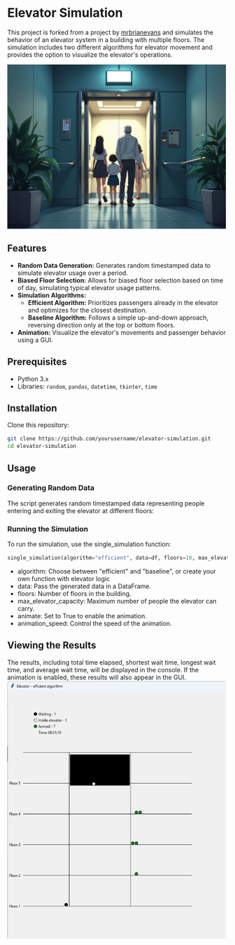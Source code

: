 # Elevator Simulation

This project is forked from a project by <a href="https://github.com/mrbrianevans">mrbrianevans</a> and simulates the behavior of an elevator system in a building with multiple floors. The simulation includes two different algorithms for elevator movement and provides the option to visualize the elevator's operations.

<img src="lift.jpg" alt="anime-lift" width="500"/>

## Features

- **Random Data Generation:** Generates random timestamped data to simulate elevator usage over a period.
- **Biased Floor Selection:** Allows for biased floor selection based on time of day, simulating typical elevator usage patterns.
- **Simulation Algorithms:**
  - **Efficient Algorithm:** Prioritizes passengers already in the elevator and optimizes for the closest destination.
  - **Baseline Algorithm:** Follows a simple up-and-down approach, reversing direction only at the top or bottom floors.
- **Animation:** Visualize the elevator's movements and passenger behavior using a GUI.

## Prerequisites

- Python 3.x
- Libraries: `random`, `pandas`, `datetime`, `tkinter`, `time`

## Installation

Clone this repository:

```bash
git clone https://github.com/yourusername/elevator-simulation.git
cd elevator-simulation
```

## Usage

### Generating Random Data
The script generates random timestamped data representing people entering and exiting the elevator at different floors:

### Running the Simulation
To run the simulation, use the single_simulation function:

```python
single_simulation(algorithm="efficient", data=df, floors=10, max_elevator_capacity=6, animate=True, animation_speed=1)
```

* algorithm: Choose between "efficient" and "baseline", or create your own function with elevator logic
* data: Pass the generated data in a DataFrame.
* floors: Number of floors in the building.
* max_elevator_capacity: Maximum number of people the elevator can carry.
* animate: Set to True to enable the animation.
* animation_speed: Control the speed of the animation.

## Viewing the Results
The results, including total time elapsed, shortest wait time, longest wait time, and average wait time, will be displayed in the console. If the animation is enabled, these results will also appear in the GUI.
<img src="elevator_graphic.png" alt="screenshot" width="500"/>